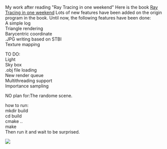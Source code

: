 <!--
 * @Author: feiqi3
 * @Date: 2022-03-01 23:47:35
 * @LastEditTime: 2022-05-16 22:37:37
 * @LastEditors: feiqi3
 * @Description: |The readme File|
 * @FilePath: \rayTracer\README.md
 * ->blog: feiqi3.cn <-
-->
My work after reading "Ray Tracing in one weekend"
Here is the book [Ray Tracing in one weekend](https://raytracing.github.io/books/RayTracingInOneWeekend.html)
Lots of new features have been added on the origin program in the book.
Until now, the following features have been done:  
A simple log   
Triangle rendering   
Barycentric coordinate  
.JPG writing based on STBI   
Texture mapping    

  
TO DO:   
Light  
Sky box  
.obj file loading  
New render queue  
Multithreading support   
Importance sampling  
  
NO plan for:The randome scene.  

how to run:  
mkdir build  
cd build   
cmake ..  
make   
Then run it and wait to be surprised.


![](https://s2.loli.net/2022/05/16/ZlAvbnLgCG9IwKy.jpg)